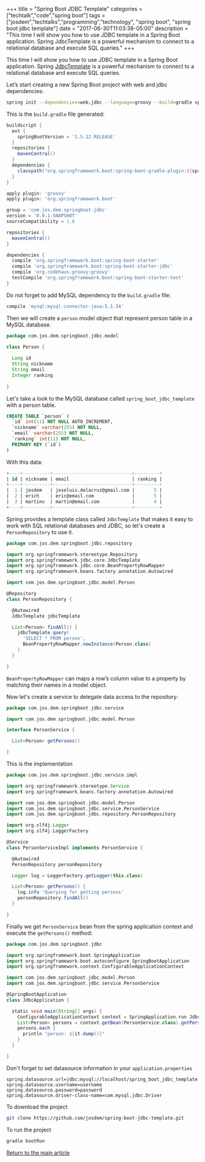 +++
title = "Spring Boot JDBC Template"
categories = ["techtalk","code","spring boot"]
tags = ["josdem","techtalks","programming","technology", "spring boot", "spring boot jdbc template"]
date = "2017-06-30T11:03:38-05:00"
description = "This time I will show you how to use JDBC template in a Spring Boot application. Spring JdbcTemplate is a powerful mechanism to connect to a relational database and execute SQL queries."
+++

This time I will show you how to use JDBC template in a Spring Boot application. Spring [JdbcTemplate](https://docs.spring.io/spring-framework/docs/1.0.0/api/org/springframework/jdbc/core/JdbcTemplate.html) is a powerful mechanism to connect to a relational database and execute SQL queries.

Let’s start creating a new Spring Boot project with web and jdbc dependencies:

```bash
spring init --dependencies=web,jdbc --language=groovy --build=gradle spring-boot-jdbc-template
```

This is the `build.gradle` file generated:


```groovy
buildscript {
  ext {
    springBootVersion = '1.5.12.RELEASE'
  }
  repositories {
    mavenCentral()
  }
  dependencies {
    classpath("org.springframework.boot:spring-boot-gradle-plugin:${springBootVersion}")
  }
}

apply plugin: 'groovy'
apply plugin: 'org.springframework.boot'

group = 'com.jos.dem.springboot.jdbc'
version = '0.0.1-SNAPSHOT'
sourceCompatibility = 1.8

repositories {
  mavenCentral()
}

dependencies {
  compile 'org.springframework.boot:spring-boot-starter'
  compile 'org.springframework.boot:spring-boot-starter-jdbc'
  compile 'org.codehaus.groovy:groovy'  
  testCompile 'org.springframework.boot:spring-boot-starter-test'
}
```

Do not forget to add MySQL dependency to the `build.gradle` file:

```groovy
compile 'mysql:mysql-connector-java:5.1.34'
```

Then we will create a `person` model object that represent person table in a MySQL database.

```groovy
package com.jos.dem.springboot.jdbc.model

class Person {
  
  Long id
  String nickname
  String email
  Integer ranking
  
}
```

Let's take a look to the MySQL database called `spring_boot_jdbc_template` with a person table.

```sql
CREATE TABLE `person` (
  `id` int(11) NOT NULL AUTO_INCREMENT,
  `nickname` varchar(255) NOT NULL,
  `email` varchar(255) NOT NULL,
  `ranking` int(11) NOT NULL,
  PRIMARY KEY (`id`)
)
```

With this data:

```sql
+----+----------+-----------------------------+---------+
| id | nickname | email                       | ranking |
+----+----------+-----------------------------+---------+
|  1 | josdem   | joseluis.delacruz@gmail.com |       5 |
|  2 | erich    | eric@email.com              |       5 |
|  3 | martinv  | martin@email.com            |       4 |
+----+----------+-----------------------------+---------+
```

Spring provides a template class called `JdbcTemplate` that makes it easy to work with SQL relational databases and JDBC, so let's create a `PersonRepository` to use it.

```groovy
package com.jos.dem.springboot.jdbc.repository

import org.springframework.stereotype.Repository
import org.springframework.jdbc.core.JdbcTemplate
import org.springframework.jdbc.core.BeanPropertyRowMapper
import org.springframework.beans.factory.annotation.Autowired

import com.jos.dem.springboot.jdbc.model.Person

@Repository
class PersonRepository {

  @Autowired
  JdbcTemplate jdbcTemplate

  List<Person> findAll() {
    jdbcTemplate.query(
      'SELECT * FROM person',
      BeanPropertyRowMapper.newInstance(Person.class)
    )
  }

} 
```

`BeanPropertyRowMapper` can maps a row’s column value to a property by matching their names in a model object.

Now let's create a service to delegate data access to the repository:

```groovy
package com.jos.dem.springboot.jdbc.service

import com.jos.dem.springboot.jdbc.model.Person

interface PersonService {

  List<Person> getPersons()

}
```

This is the implementation

```groovy
package com.jos.dem.springboot.jdbc.service.impl

import org.springframework.stereotype.Service
import org.springframework.beans.factory.annotation.Autowired

import com.jos.dem.springboot.jdbc.model.Person
import com.jos.dem.springboot.jdbc.service.PersonService
import com.jos.dem.springboot.jdbc.repository.PersonRepository

import org.slf4j.Logger
import org.slf4j.LoggerFactory

@Service
class PersonServiceImpl implements PersonService {

  @Autowired
  PersonRepository personRepository

  Logger log = LoggerFactory.getLogger(this.class)

  List<Person> getPersons() {
    log.info 'Querying for getting persons'
    personRepository.findAll()
  }

}
```

Finally we get `PersonService` bean from the spring application context and execute the `getPersons()` method:

```groovy
package com.jos.dem.springboot.jdbc

import org.springframework.boot.SpringApplication
import org.springframework.boot.autoconfigure.SpringBootApplication
import org.springframework.context.ConfigurableApplicationContext

import com.jos.dem.springboot.jdbc.model.Person
import com.jos.dem.springboot.jdbc.service.PersonService

@SpringBootApplication
class JdbcApplication {

  static void main(String[] args) {
    ConfigurableApplicationContext context = SpringApplication.run JdbcApplication, args
    List<Person> persons = context.getBean(PersonService.class).getPersons()
    persons.each {
      println "person: ${it.dump()}"
    }
  }

}
```

Don't forget to set datasource information in your `application.properties`

```properties
spring.datasource.url=jdbc:mysql://localhost/spring_boot_jdbc_template
spring.datasource.username=username
spring.datasource.password=password
spring.datasource.driver-class-name=com.mysql.jdbc.Driver
``` 

To download the project

```bash
git clone https://github.com/josdem/spring-boot-jdbc-template.git
```

To run the project

```bash
gradle bootRun
```

[Return to the main article](/techtalk/spring)